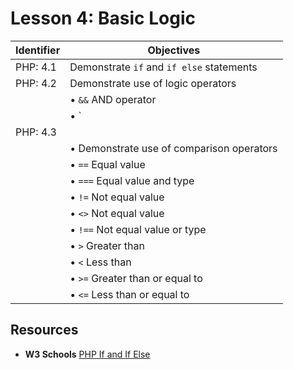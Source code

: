 # Lesson 4: Basic Logic

Identifier   | Objectives
-------------|------------
PHP: 4.1     | Demonstrate `if` and `if else` statements
PHP: 4.2     | Demonstrate use of logic operators
             | &bull; `&&` AND operator
             | &bull; `||` OR operator
PHP: 4.3     |
             | &bull; Demonstrate use of comparison operators
             | &bull; `==` Equal value
             | &bull; `===` Equal value and type
             | &bull; `!=` Not equal value
             | &bull; `<>` Not equal value
             | &bull; `!==` Not equal value or type
             | &bull; `>` Greater than
             | &bull; `<` Less than
             | &bull; `>=` Greater than or equal to
             | &bull; `<=` Less than or equal to

## Resources
- __W3 Schools__ [PHP If and If Else](http://www.w3schools.com/php/php_if_else.asp)